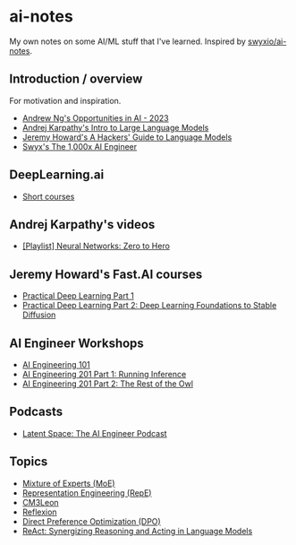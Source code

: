 # ai-notes

My own notes on some AI/ML stuff that I've learned. Inspired by [swyxio/ai-notes](https://github.com/swyxio/ai-notes).

## Introduction / overview

For motivation and inspiration.

- [Andrew Ng's Opportunities in AI - 2023](https://www.youtube.com/watch?v=5p248yoa3oE)
- [Andrej Karpathy's Intro to Large Language Models](https://www.youtube.com/watch?v=zjkBMFhNj_g)
- [Jeremy Howard's A Hackers' Guide to Language Models](https://www.youtube.com/watch?v=jkrNMKz9pWU)
- [Swyx's The 1,000x AI Engineer](https://www.youtube.com/watch?v=qaJXBMwUkoE)

## DeepLearning.ai
- [Short courses](https://learn.deeplearning.ai/)

## Andrej Karpathy's videos
- [[Playlist] Neural Networks: Zero to Hero](https://www.youtube.com/playlist?list=PLAqhIrjkxbuWI23v9cThsA9GvCAUhRvKZ)

## Jeremy Howard's Fast.AI courses
- [Practical Deep Learning Part 1](https://course.fast.ai/)
- [Practical Deep Learning Part 2: Deep Learning Foundations to Stable Diffusion](https://course.fast.ai/Lessons/part2.html)

## AI Engineer Workshops

- [AI Engineering 101](https://www.youtube.com/watch?v=C0ZUdFg-iTo)
- [AI Engineering 201 Part 1: Running Inference](https://www.youtube.com/watch?v=N7lJY5IKVLE)
- [AI Engineering 201 Part 2: The Rest of the Owl](https://www.youtube.com/watch?v=d9Zbs98NhCA)

## Podcasts

- [Latent Space: The AI Engineer Podcast](https://www.latent.space/podcast)

## Topics

- [Mixture of Experts (MoE)](https://arxiv.org/abs/1701.06538)
- [Representation Engineering (RepE)](https://github.com/andyzoujm/representation-engineering)
- [CM3Leon](https://ai.meta.com/blog/generative-ai-text-images-cm3leon/)
- [Reflexion](https://arxiv.org/abs/2303.11366)
- [Direct Preference Optimization (DPO)](https://arxiv.org/abs/2305.18290)
- [ReAct: Synergizing Reasoning and Acting in Language Models](https://react-lm.github.io)
